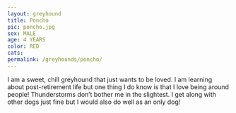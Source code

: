 ```yaml
---
layout: greyhound
title: Poncho
pic: poncho.jpg
sex: MALE
age: 4 YEARS
color: RED
cats:
permalink: /greyhounds/poncho/
---
```


I am a sweet, chill greyhound that just wants to be loved. I am learning about post-retirement life but one thing I do know is that I love being around people! Thunderstorms don’t bother me in the slightest. I get along with other dogs just fine but I would also do well as an only dog! 
